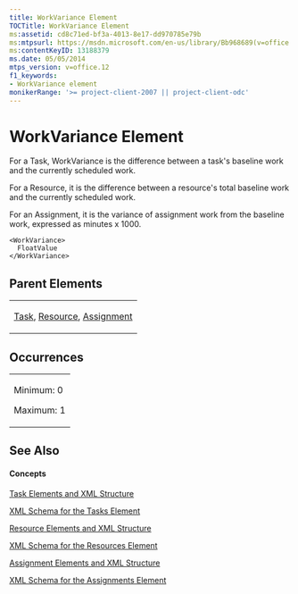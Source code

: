 ```yaml
---
title: WorkVariance Element
TOCTitle: WorkVariance Element
ms:assetid: cd8c71ed-bf3a-4013-8e17-dd970785e79b
ms:mtpsurl: https://msdn.microsoft.com/en-us/library/Bb968689(v=office.12)
ms:contentKeyID: 13188379
ms.date: 05/05/2014
mtps_version: v=office.12
f1_keywords:
- WorkVariance element
monikerRange: '>= project-client-2007 || project-client-odc'
---
```


# WorkVariance Element




For a Task, WorkVariance is the difference between a task's baseline work and the currently scheduled work.

For a Resource, it is the difference between a resource's total baseline work and the currently scheduled work.

For an Assignment, it is the variance of assignment work from the baseline work, expressed as minutes x 1000.

    <WorkVariance>
      FloatValue
    </WorkVariance>

## Parent Elements

<table>
<colgroup>
<col style="width: 100%" />
</colgroup>
<tbody>
<tr class="odd">
<td><p><a href="bb968487(v=office.12).md">Task</a>, <a href="bb968715(v=office.12).md">Resource</a>, <a href="bb968611(v=office.12).md">Assignment</a></p></td>
</tr>
</tbody>
</table>

## Occurrences

<table>
<colgroup>
<col style="width: 100%" />
</colgroup>
<tbody>
<tr class="odd">
<td><p>Minimum: 0</p>
<p>Maximum: 1</p></td>
</tr>
</tbody>
</table>

## See Also

#### Concepts

[Task Elements and XML Structure](task-elements-and-xml-structure.md)

[XML Schema for the Tasks Element](xml-schema-for-the-tasks-element.md)

[Resource Elements and XML Structure](resource-elements-and-xml-structure.md)

[XML Schema for the Resources Element](xml-schema-for-the-resources-element.md)

[Assignment Elements and XML Structure](assignment-elements-and-xml-structure.md)

[XML Schema for the Assignments Element](xml-schema-for-the-assignments-element.md)

